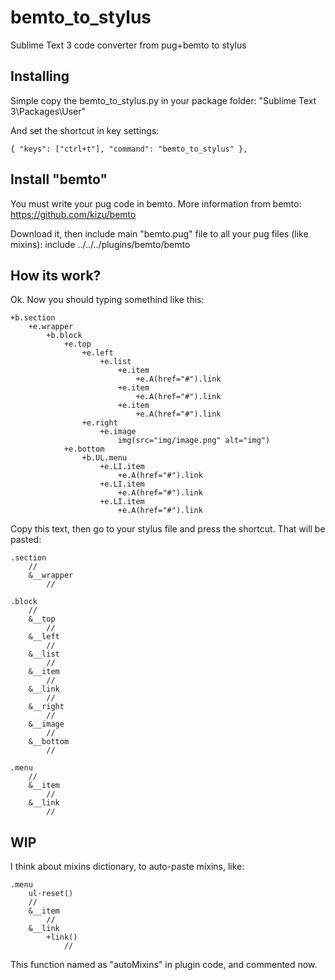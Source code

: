 # bemto_to_stylus
Sublime Text 3 code converter from pug+bemto to stylus

## Installing
Simple copy the bemto_to_stylus.py in your package folder:
"Sublime Text 3\Packages\User\"

And set the shortcut in key settings:

	{ "keys": ["ctrl+t"], "command": "bemto_to_stylus" },


## Install "bemto"

You must write your pug code in bemto.
More information from bemto: https://github.com/kizu/bemto

Download it, then include main "bemto.pug" file to all your pug files (like mixins):
include ../../../plugins/bemto/bemto


## How its work?

Ok. Now you should typing somethind like this:

	+b.section
		+e.wrapper
			+b.block
				+e.top
					+e.left
						+e.list
							+e.item
								+e.A(href="#").link
							+e.item
								+e.A(href="#").link
							+e.item
								+e.A(href="#").link
					+e.right
						+e.image
							img(src="img/image.png" alt="img")
				+e.bottom
					+b.UL.menu
						+e.LI.item
							+e.A(href="#").link
						+e.LI.item
							+e.A(href="#").link
						+e.LI.item
							+e.A(href="#").link


Copy this text, then go to your stylus file and press the shortcut.
That will be pasted:

	.section
		//
		&__wrapper
			//

	.block
		//
		&__top
			//
		&__left
			//
		&__list
			//
		&__item
			//
		&__link
			//
		&__right
			//
		&__image
			//
		&__bottom
			//

	.menu
		//
		&__item
			//
		&__link
			//




## WIP
I think about mixins dictionary, to auto-paste mixins, like:

	.menu
		ul-reset()
		//
		&__item
			//
		&__link
			+link()
				//

This function named as "autoMixins" in plugin code, and commented now.
